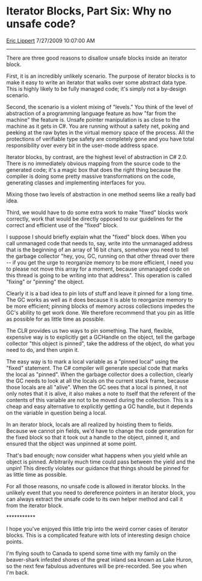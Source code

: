 # Iterator Blocks, Part Six: Why no unsafe code?

[Eric Lippert](https://social.msdn.microsoft.com/profile/Eric%20Lippert) 7/27/2009 10:07:00 AM

-----

There are three good reasons to disallow unsafe blocks inside an iterator block.

First, it is an incredibly unlikely scenario. The purpose of iterator blocks is to make it easy to write an iterator that walks over some abstract data type. This is highly likely to be fully managed code; it's simply not a by-design scenario.

Second, the scenario is a violent mixing of "levels." You think of the level of abstraction of a programming language feature as how "far from the machine" the feature is. Unsafe pointer manipulation is as close to the machine as it gets in C\#. You are running without a safety net, poking and peeking at the raw bytes in the virtual memory space of the process. All the protections of verifiable type safety are completely gone and you have total responsibility over every bit in the user-mode address space.

Iterator blocks, by contrast, are the highest level of abstraction in C\# 2.0. There is no immediately obvious mapping from the source code to the generated code; it's a magic box that does the right thing because the compiler is doing some pretty massive transformations on the code, generating classes and implementing interfaces for you.

Mixing those two levels of abstraction in one method seems like a really bad idea.

Third, we would have to do some extra work to make "fixed" blocks work correctly, work that would be directly opposed to our guidelines for the correct and efficient use of the "fixed" block.

I suppose I should briefly explain what the "fixed" block does. When you call unmanaged code that needs to, say, write into the unmanaged address that is the beginning of an array of 16 bit chars, somehow you need to tell the garbage collector "hey, you, GC, running on that other thread over there -- if you get the urge to reorganize memory to be more efficient, I need you to please not move this array for a moment, because unmanaged code on this thread is going to be writing into that address". This operation is called "fixing" or "pinning" the object.

Clearly it is a bad idea to pin lots of stuff and leave it pinned for a long time. The GC works as well as it does because it is able to reorganize memory to be more efficient; pinning blocks of memory across collections impedes the GC's ability to get work done. We therefore recommend that you pin as little as possible for as little time as possible.

The CLR provides us two ways to pin something. The hard, flexible, expensive way is to explicitly get a GCHandle on the object, tell the garbage collector "this object is pinned", take the address of the object, do what you need to do, and then unpin it.

The easy way is to mark a local variable as a "pinned local" using the "fixed" statement. The C\# compiler will generate special code that marks the local as "pinned". When the garbage collector does a collection, clearly the GC needs to look at all the locals on the current stack frame, because those locals are all "alive". When the GC sees that a local is pinned, it not only notes that it is alive, it also makes a note to itself that the referent of the contents of this variable are not to be moved during the collection. This is a cheap and easy alternative to explicitly getting a GC handle, but it depends on the variable in question being a local.

In an iterator block, locals are all realized by hoisting them to fields. Because we cannot pin fields, we'd have to change the code generation for the fixed block so that it took out a handle to the object, pinned it, and ensured that the object was unpinned at some point.

That's bad enough; now consider what happens when you yield while an object is pinned. Arbitrarily much time could pass between the yield and the unpin\! This directly violates our guidance that things should be pinned for as little time as possible.

For all those reasons, no unsafe code is allowed in iterator blocks. In the unlikely event that you need to dereference pointers in an iterator block, you can always extract the unsafe code to its own helper method and call it from the iterator block.

\*\*\*\*\*\*\*\*\*\*\*

I hope you've enjoyed this little trip into the weird corner cases of iterator blocks. This is a complicated feature with lots of interesting design choice points.

I'm flying south to Canada to spend some time with my family on the beaver-shark infested shores of the great inland sea known as Lake Huron, so the next few fabulous adventures will be pre-recorded. See you when I'm back.

